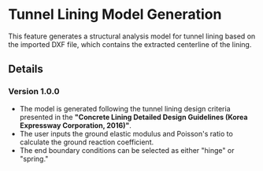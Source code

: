 # Tunnel Lining Model Generation

This feature generates a structural analysis model for tunnel lining based on the imported DXF file, which contains the extracted centerline of the lining.

## Details

### Version 1.0.0

- The model is generated following the tunnel lining design criteria presented in the **"Concrete Lining Detailed Design Guidelines (Korea Expressway Corporation, 2016)"**.
- The user inputs the ground elastic modulus and Poisson's ratio to calculate the ground reaction coefficient.
- The end boundary conditions can be selected as either "hinge" or "spring."
